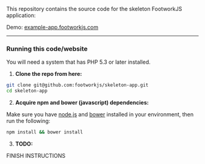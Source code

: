 This repository contains the source code for the skeleton FootworkJS application:

Demo: [example-app.footworkjs.com](http://example-app.footworkjs.com)

------

### Running this code/website

You will need a system that has PHP 5.3 or later installed.

1) **Clone the repo from here:**

```bash
git clone git@github.com:footworkjs/skeleton-app.git
cd skeleton-app
```

2) **Acquire npm and bower (javascript) dependencies:**

Make sure you have [node.js](http://nodejs.org/) and [bower](http://bower.io/) installed in your environment, then run the following:

```bash
npm install && bower install
```

3) **TODO:**

FINISH INSTRUCTIONS
